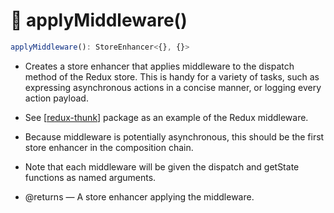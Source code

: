 # 🔵 applyMiddleware()

```js javascript
applyMiddleware(): StoreEnhancer<{}, {}>
```

- Creates a store enhancer that applies middleware to the dispatch method of the Redux store. This is handy for a variety of tasks, such as expressing asynchronous actions in a concise manner, or logging every action payload.

- See [[redux-thunk]] package as an example of the Redux middleware.

- Because middleware is potentially asynchronous, this should be the first store enhancer in the composition chain.

- Note that each middleware will be given the dispatch and getState functions as named arguments.

- @returns — A store enhancer applying the middleware.

[//begin]: # "Autogenerated link references for markdown compatibility"
[redux-thunk]: redux-thunk/redux-thunk "📦 redux-thunk"
[//end]: # "Autogenerated link references"
